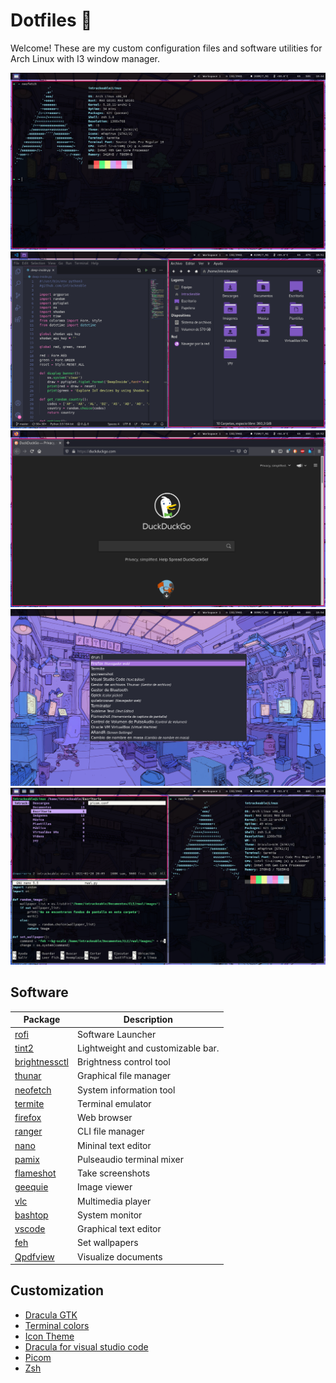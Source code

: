 # Dotfiles 🐧
Welcome! These are my custom configuration files and software utilities for Arch Linux with I3 window manager.

![Screenshot](/Screenshots/1.png)
![Screenshot](/Screenshots/2.png)
![Screenshot](/Screenshots/3.png)
![Screenshot](/Screenshots/4.png)
![Screenshot](/Screenshots/5.png)

## Software
Package                                        |            Description                |
-----------------------------------------------|---------------------------------------|
[rofi](ttps://wiki.archlinux.org/index.php/Rofi)|Software Launcher                     |
[tint2](https://wiki.archlinux.org/index.php/Tint2)|Lightweight and customizable bar.  |
[brightnessctl](https://aur.archlinux.org/packages/brightnessctl-git/)|Brightness control tool|
[thunar](https://wiki.archlinux.org/index.php/Thunar)|Graphical file manager|
[neofetch](https://github.com/dylanaraps/neofetch)|System information tool|
[termite](https://wiki.archlinux.org/index.php/Termite)|Terminal emulator|
[firefox](https://wiki.archlinux.org/index.php/Firefox)|Web browser|
[ranger](https://wiki.archlinux.org/index.php/Ranger)|CLI file manager|
[nano](https://wiki.archlinux.org/index.php/Nano)|Mininal text editor|
[pamix](https://aur.archlinux.org/packages/pamix-git/)|Pulseaudio terminal mixer|
[flameshot](https://wiki.archlinux.org/index.php/Flameshot)|Take screenshots|
[geequie](https://archlinux.org/packages/extra/x86_64/geeqie/)|Image viewer|
[vlc](https://wiki.archlinux.org/index.php/VLC_media_player)|Multimedia player|
[bashtop](https://github.com/aristocratos/bashtop)|System monitor|
[vscode](https://wiki.archlinux.org/index.php/Visual_Studio_Code)|Graphical text editor|
[feh](https://wiki.archlinux.org/index.php/Feh)|Set wallpapers|
[Qpdfview](https://archlinux.org/packages/community/x86_64/qpdfview/)|Visualize documents|

## Customization
* [Dracula GTK](https://draculatheme.com/gtk/)  
* [Terminal colors](https://draculatheme.com/terminal/)  
* [Icon Theme](https://github.com/PapirusDevelopmentTeam/papirus-icon-theme)  
* [Dracula for visual studio code](https://draculatheme.com/visual-studio-code/)  
* [Picom](https://wiki.archlinux.org/index.php/Picom)  
* [Zsh](/https://wiki.archlinux.org/index.php/Zsh)

